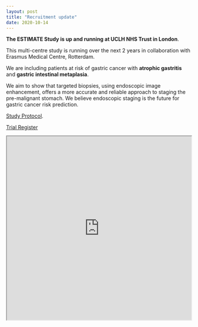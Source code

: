 ```yaml
---
layout: post
title: "Recruitment update"
date: 2020-10-14
---
```


**The ESTIMATE Study is up and running at UCLH NHS Trust in London**. 

This multi-centre study is running over the next 2 years in collaboration with Erasmus Medical Centre, Rotterdam.  

We are including patients at risk of gastric cancer with **atrophic gastritis** and **gastric intestinal metaplasia**.  

We aim to show that targeted biopsies, using endoscopic image enhancement, offers a more accurate and reliable approach to staging the pre-malignant stomach. 
We believe endoscopic staging is the future for gastric cancer risk prediction. 

[Study Protocol](https://bmjopen.bmj.com/content/9/9/e032013). 

[Trial Register](https://www.trialregister.nl/trial/6389)


<iframe src="https://bmjopen.bmj.com/content/9/9/e032013" width="100%" height="500"> </iframe>
